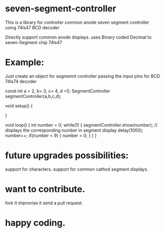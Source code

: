 # seven-segment-controller
This is a library for controller common anode seven segment controller using 74ls47 BCD  decoder

Directly support common anode displays.
uses Binary coded Decimal to seven-Segment chip 74ls47

# Example: 

Just create an object for segmennt controller passing the input pins for BCD 74ls74 decoder

const int a = 2, b= 3, c= 4, d =5;
SegmentController segmentController(a,b,c,d);

void setup() {

  }

  void loop() {
    int number = 0;
     while(1) {
        segmentController.show(number); // displays the corresponding number in segment display
        delay(1000);
        number++;
        if(number < 9) {
            number = 0;
          }
      }
  }

# future upgrades possibilities:

support for characters.
support for common cathod segment displays.

# want to contribute. 
fork it
improvise it
send a pull request. 

# happy coding.
